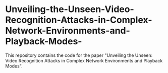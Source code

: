 # Unveiling-the-Unseen-Video-Recognition-Attacks-in-Complex-Network-Environments-and-Playback-Modes-
This repository contains the code for the paper "Unveiling the Unseen: Video Recognition Attacks in Complex Network Environments and Playback Modes". 
